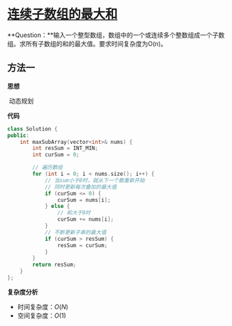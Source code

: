 # [连续子数组的最大和](https://leetcode-cn.com/problems/lian-xu-zi-shu-zu-de-zui-da-he-lcof/)

​	**Question：**输入一个整型数组，数组中的一个或连续多个整数组成一个子数组。求所有子数组的和的最大值。要求时间复杂度为O(n)。



## 方法一

**思想**

​		动态规划



**代码**

```C++
class Solution {
public:
    int maxSubArray(vector<int>& nums) {
        int resSum = INT_MIN;
        int curSum = 0;

        // 遍历数组
        for (int i = 0; i < nums.size(); i++) {
            // 当sum小于0时，就从下一个数重新开始
            // 同时更新每次叠加的最大值
            if (curSum <= 0) {
                curSum = nums[i];
            } else {
                // 和大于0时
                curSum += nums[i];
            }
            // 不断更新子串的最大值
            if (curSum > resSum) {
                resSum = curSum;
            }
        }
        return resSum;
    }
};
```



**复杂度分析**

* 时间复杂度：$O(N)$
* 空间复杂度：$O(1)$

